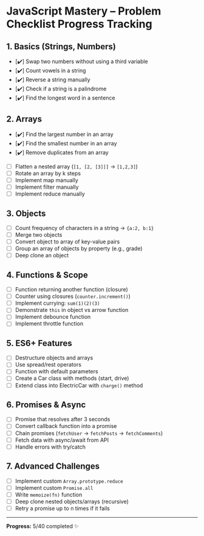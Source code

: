 # JavaScript Mastery – Problem Checklist Progress Tracking

## 1. Basics (Strings, Numbers)
- [✔️] Swap two numbers without using a third variable
- [✔️] Count vowels in a string
- [✔️] Reverse a string manually
- [✔️] Check if a string is a palindrome
- [✔️] Find the longest word in a sentence

## 2. Arrays
- [✔️] Find the largest number in an array
- [✔️] Find the smallest number in an array
- [✔️] Remove duplicates from an array
- [ ] Flatten a nested array (`[1, [2, [3]]]` → `[1,2,3]`)
- [ ] Rotate an array by k steps
- [ ] Implement map manually
- [ ] Implement filter manually
- [ ] Implement reduce manually

## 3. Objects
- [ ] Count frequency of characters in a string → `{a:2, b:1}`
- [ ] Merge two objects
- [ ] Convert object to array of key-value pairs
- [ ] Group an array of objects by property (e.g., grade)
- [ ] Deep clone an object

## 4. Functions & Scope
- [ ] Function returning another function (closure)
- [ ] Counter using closures (`counter.increment()`)
- [ ] Implement currying: `sum(1)(2)(3)`
- [ ] Demonstrate `this` in object vs arrow function
- [ ] Implement debounce function
- [ ] Implement throttle function

## 5. ES6+ Features
- [ ] Destructure objects and arrays
- [ ] Use spread/rest operators
- [ ] Function with default parameters
- [ ] Create a Car class with methods (start, drive)
- [ ] Extend class into ElectricCar with `charge()` method

## 6. Promises & Async
- [ ] Promise that resolves after 3 seconds
- [ ] Convert callback function into a promise
- [ ] Chain promises (`fetchUser` → `fetchPosts` → `fetchComments`)
- [ ] Fetch data with async/await from API
- [ ] Handle errors with try/catch

## 7. Advanced Challenges
- [ ] Implement custom `Array.prototype.reduce`
- [ ] Implement custom `Promise.all`
- [ ] Write `memoize(fn)` function
- [ ] Deep clone nested objects/arrays (recursive)
- [ ] Retry a promise up to n times if it fails

---

**Progress:** 5/40 completed ✨
